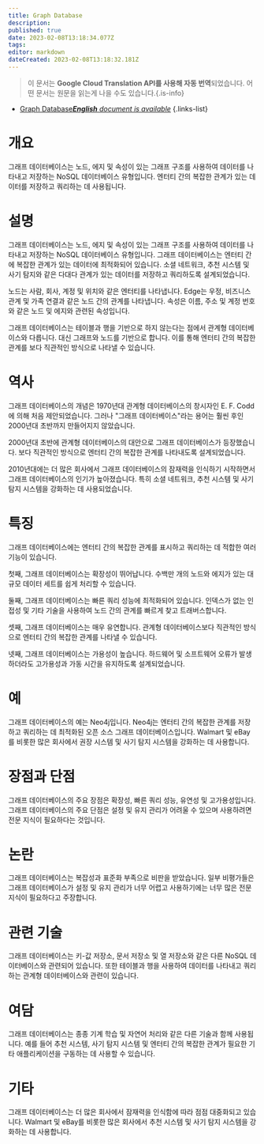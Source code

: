 ```yaml
---
title: Graph Database
description: 
published: true
date: 2023-02-08T13:18:34.077Z
tags: 
editor: markdown
dateCreated: 2023-02-08T13:18:32.181Z
---
```


> 이 문서는 **Google Cloud Translation API를 사용해 자동 번역**되었습니다.
어떤 문서는 원문을 읽는게 나을 수도 있습니다.{.is-info}



- [Graph Database***English** document is available*](/en/Knowledge-base/Dictionary/graph-database)
{.links-list}


# 개요
그래프 데이터베이스는 노드, 에지 및 속성이 있는 그래프 구조를 사용하여 데이터를 나타내고 저장하는 NoSQL 데이터베이스 유형입니다. 엔터티 간의 복잡한 관계가 있는 데이터를 저장하고 쿼리하는 데 사용됩니다.

# 설명
그래프 데이터베이스는 노드, 에지 및 속성이 있는 그래프 구조를 사용하여 데이터를 나타내고 저장하는 NoSQL 데이터베이스 유형입니다. 그래프 데이터베이스는 엔터티 간에 복잡한 관계가 있는 데이터에 최적화되어 있습니다. 소셜 네트워크, 추천 시스템 및 사기 탐지와 같은 다대다 관계가 있는 데이터를 저장하고 쿼리하도록 설계되었습니다.

노드는 사람, 회사, 계정 및 위치와 같은 엔터티를 나타냅니다. Edge는 우정, 비즈니스 관계 및 가족 연결과 같은 노드 간의 관계를 나타냅니다. 속성은 이름, 주소 및 계정 번호와 같은 노드 및 에지와 관련된 속성입니다.

그래프 데이터베이스는 테이블과 행을 기반으로 하지 않는다는 점에서 관계형 데이터베이스와 다릅니다. 대신 그래프와 노드를 기반으로 합니다. 이를 통해 엔터티 간의 복잡한 관계를 보다 직관적인 방식으로 나타낼 수 있습니다.

# 역사
그래프 데이터베이스의 개념은 1970년대 관계형 데이터베이스의 창시자인 E. F. Codd에 의해 처음 제안되었습니다. 그러나 "그래프 데이터베이스"라는 용어는 훨씬 후인 2000년대 초반까지 만들어지지 않았습니다.

2000년대 초반에 관계형 데이터베이스의 대안으로 그래프 데이터베이스가 등장했습니다. 보다 직관적인 방식으로 엔터티 간의 복잡한 관계를 나타내도록 설계되었습니다.

2010년대에는 더 많은 회사에서 그래프 데이터베이스의 잠재력을 인식하기 시작하면서 그래프 데이터베이스의 인기가 높아졌습니다. 특히 소셜 네트워크, 추천 시스템 및 사기 탐지 시스템을 강화하는 데 사용되었습니다.

# 특징
그래프 데이터베이스에는 엔터티 간의 복잡한 관계를 표시하고 쿼리하는 데 적합한 여러 기능이 있습니다.

첫째, 그래프 데이터베이스는 확장성이 뛰어납니다. 수백만 개의 노드와 에지가 있는 대규모 데이터 세트를 쉽게 처리할 수 있습니다.

둘째, 그래프 데이터베이스는 빠른 쿼리 성능에 최적화되어 있습니다. 인덱스가 없는 인접성 및 기타 기술을 사용하여 노드 간의 관계를 빠르게 찾고 트래버스합니다.

셋째, 그래프 데이터베이스는 매우 유연합니다. 관계형 데이터베이스보다 직관적인 방식으로 엔터티 간의 복잡한 관계를 나타낼 수 있습니다.

넷째, 그래프 데이터베이스는 가용성이 높습니다. 하드웨어 및 소프트웨어 오류가 발생하더라도 고가용성과 가동 시간을 유지하도록 설계되었습니다.

# 예
그래프 데이터베이스의 예는 Neo4j입니다. Neo4j는 엔터티 간의 복잡한 관계를 저장하고 쿼리하는 데 최적화된 오픈 소스 그래프 데이터베이스입니다. Walmart 및 eBay를 비롯한 많은 회사에서 권장 시스템 및 사기 탐지 시스템을 강화하는 데 사용합니다.

# 장점과 단점
그래프 데이터베이스의 주요 장점은 확장성, 빠른 쿼리 성능, 유연성 및 고가용성입니다. 그래프 데이터베이스의 주요 단점은 설정 및 유지 관리가 어려울 수 있으며 사용하려면 전문 지식이 필요하다는 것입니다.

# 논란
그래프 데이터베이스는 복잡성과 표준화 부족으로 비판을 받았습니다. 일부 비평가들은 그래프 데이터베이스가 설정 및 유지 관리가 너무 어렵고 사용하기에는 너무 많은 전문 지식이 필요하다고 주장합니다.

# 관련 기술
그래프 데이터베이스는 키-값 저장소, 문서 저장소 및 열 저장소와 같은 다른 NoSQL 데이터베이스와 관련되어 있습니다. 또한 테이블과 행을 사용하여 데이터를 나타내고 쿼리하는 관계형 데이터베이스와 관련이 있습니다.

# 여담
그래프 데이터베이스는 종종 기계 학습 및 자연어 처리와 같은 다른 기술과 함께 사용됩니다. 예를 들어 추천 시스템, 사기 탐지 시스템 및 엔터티 간의 복잡한 관계가 필요한 기타 애플리케이션을 구동하는 데 사용할 수 있습니다.

# 기타
그래프 데이터베이스는 더 많은 회사에서 잠재력을 인식함에 따라 점점 대중화되고 있습니다. Walmart 및 eBay를 비롯한 많은 회사에서 추천 시스템 및 사기 탐지 시스템을 강화하는 데 사용합니다.